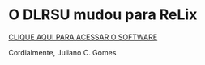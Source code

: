 # O DLRSU mudou para ReLix

[CLIQUE AQUI PARA ACESSAR O SOFTWARE ](https://github.com/jcgomes/ReLix/)

Cordialmente,
Juliano C. Gomes
